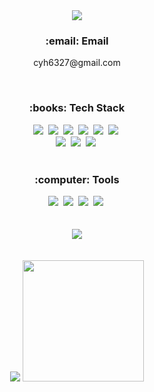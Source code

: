 <div align="center">
  <img src="https://capsule-render.vercel.app/api?type=waving&color=6D58A8&height=300&fontAlignY=40&section=header&text=Welcome&fontColor=ffffff&fontSize=90&desc=Yeonhee's%20GitHub%20Profile&descAlign=65&descSize=25&descAlignY=55" />
  <h3>:email: Email</h3>
  <p>cyh6327@gmail.com</p>
  </br>
  <h3>:books: Tech Stack</h3>
  <div>
    <img src="https://img.shields.io/badge/JAVA-056EB6?style=flat-square&logo=OpenJDK&logoColor=white"/></a>&nbsp 
    <img src="https://img.shields.io/badge/Spring-6DB33F?style=flat-square&logo=Spring&logoColor=white"/></a>&nbsp 
    <img src="https://img.shields.io/badge/JavaScript-F7DF1E?style=flat-square&logo=JavaScript&logoColor=white"/></a>&nbsp 
    <img src="https://img.shields.io/badge/jQuery-0769AD?style=flat-square&logo=jQuery&logoColor=white"/></a>&nbsp 
    <img src="https://img.shields.io/badge/PostgreSQL-4479A1?style=flat-square&logo=PostgreSQL&logoColor=white"/></a>&nbsp 
    <img src="https://img.shields.io/badge/Apache Tomcat-F8DC75?style=flat-square&logo=Apache Tomcat&logoColor=white"/></a>&nbsp
    </br>
    <img src="https://img.shields.io/badge/HTML-E34F26?style=flat-square&logo=HTML5&logoColor=white"/></a>&nbsp 
    <img src="https://img.shields.io/badge/CSS-1572B6?style=flat-square&logo=CSS3&logoColor=white"/></a>&nbsp 
    <img src="https://img.shields.io/badge/Bootstrap-7952B3?style=flat-square&logo=Bootstrap&logoColor=white"/></a>&nbsp 
  </div>
  </br>
  <h3>:computer: Tools</h3>
  <div>
    <img src="https://img.shields.io/badge/Eclipse IDE-2C2255?style=flat-square&logo=Eclipse IDE&logoColor=white"/></a>&nbsp 
    <img src="https://img.shields.io/badge/Visual Studio Code-007ACC?style=flat-square&logo=Visual Studio Code&logoColor=white"/></a>&nbsp 
    <img src="https://img.shields.io/badge/PyCharm-000000?style=flat-square&logo=PyCharm&logoColor=white"/></a>&nbsp 
    <img src="https://img.shields.io/badge/IntelliJ IDEA-000000?style=flat-square&logo=IntelliJ IDEA&logoColor=white"/></a>&nbsp 
  </div>
  </br>
  </br>
  <img src="http://mazassumnida.wtf/api/v2/generate_badge?boj=cyh6772"/>
  </br>
  </br>
  </br>
  <img src="https://github-readme-stats.vercel.app/api?username=cyh6327&show_icons=true&theme=buefy"/>
  <img src="https://github-readme-stats.vercel.app/api/top-langs/?username=cyh6327&layout=compact&theme=buefy" height="194.5"/>
  </br>
  </br>
  
  </br>
  </br>
</div>

<!--
**cyh6327/cyh6327** is a ✨ _special_ ✨ repository because its `README.md` (this file) appears on your GitHub profile.

Here are some ideas to get you started:

- 🔭 I’m currently working on ...
- 🌱 I’m currently learning ...
- 👯 I’m looking to collaborate on ...
- 🤔 I’m looking for help with ...
- 💬 Ask me about ...
- 📫 How to reach me: ...
- 😄 Pronouns: ...
- ⚡ Fun fact: ...
-->
